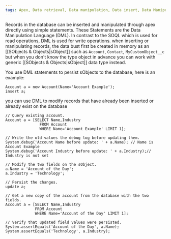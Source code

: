 ```yaml
---
tags: Apex, Data retrieval, Data manipulation, Data insert, Data Manipulation Language, DML
---
```


Records in the database can be inserted and manipulated through apex directly using simple statements. These Statements are the Data Manipulation Language (DML). In contrast to the SOQL which is used for read operations, DML is used for write operations. 
when inserting or manipulating records, the data bust first be created in memory as an [[SObjects & Objects|sObject]] such as `Account`, `Contact`, `MyCustomObject__c` but when you don't know the type object in advance you can work with generic [[SObjects & Objects|sObject]] data type instead.

You use DML statements to persist sObjects to the database, here is an example:
```
Account a = new Account(Name='Account Example');
insert a;
```
you can use DML to modify records that have already been inserted or already exist on the database 
``` apex
// Query existing account.
Account a = [SELECT Name,Industry 
               FROM Account 
               WHERE Name='Account Example' LIMIT 1];

// Write the old values the debug log before updating them.
System.debug('Account Name before update: ' + a.Name); // Name is Account Example
System.debug('Account Industry before update: ' + a.Industry);// Industry is not set

// Modify the two fields on the sObject.
a.Name = 'Account of the Day';
a.Industry = 'Technology';

// Persist the changes.
update a;

// Get a new copy of the account from the database with the two fields.
Account a = [SELECT Name,Industry 
             FROM Account 
             WHERE Name='Account of the Day' LIMIT 1];

// Verify that updated field values were persisted.
System.assertEquals('Account of the Day', a.Name);
System.assertEquals('Technology', a.Industry);
```
